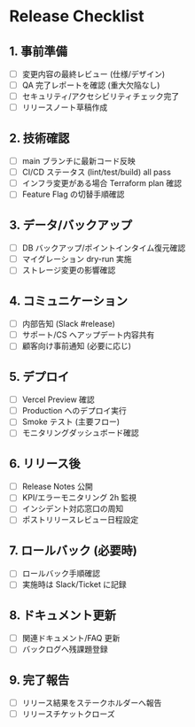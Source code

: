 # Release Checklist

## 1. 事前準備
- [ ] 変更内容の最終レビュー (仕様/デザイン)
- [ ] QA 完了レポートを確認 (重大欠陥なし)
- [ ] セキュリティ/アクセシビリティチェック完了
- [ ] リリースノート草稿作成

## 2. 技術確認
- [ ] main ブランチに最新コード反映
- [ ] CI/CD ステータス (lint/test/build) all pass
- [ ] インフラ変更がある場合 Terraform plan 確認
- [ ] Feature Flag の切替手順確認

## 3. データ/バックアップ
- [ ] DB バックアップ/ポイントインタイム復元確認
- [ ] マイグレーション dry-run 実施
- [ ] ストレージ変更の影響確認

## 4. コミュニケーション
- [ ] 内部告知 (Slack #release)
- [ ] サポート/CS へアップデート内容共有
- [ ] 顧客向け事前通知 (必要に応じ)

## 5. デプロイ
- [ ] Vercel Preview 確認
- [ ] Production へのデプロイ実行
- [ ] Smoke テスト (主要フロー)
- [ ] モニタリングダッシュボード確認

## 6. リリース後
- [ ] Release Notes 公開
- [ ] KPI/エラーモニタリング 2h 監視
- [ ] インシデント対応窓口の周知
- [ ] ポストリリースレビュー日程設定

## 7. ロールバック (必要時)
- [ ] ロールバック手順確認
- [ ] 実施時は Slack/Ticket に記録

## 8. ドキュメント更新
- [ ] 関連ドキュメント/FAQ 更新
- [ ] バックログへ残課題登録

## 9. 完了報告
- [ ] リリース結果をステークホルダーへ報告
- [ ] リリースチケットクローズ

